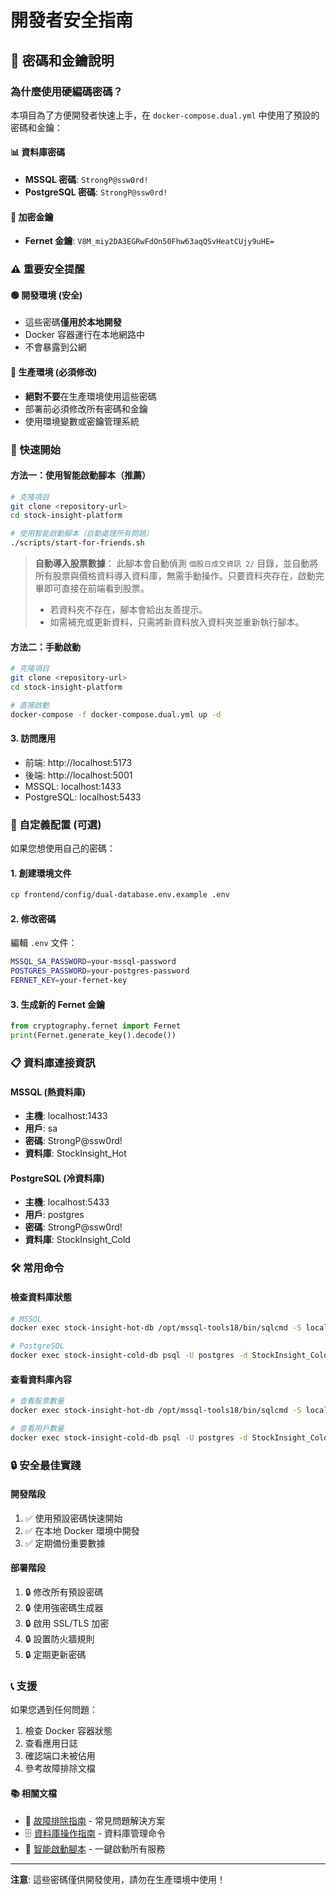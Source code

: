 # 開發者安全指南

## 🔐 密碼和金鑰說明

### 為什麼使用硬編碼密碼？

本項目為了方便開發者快速上手，在 `docker-compose.dual.yml` 中使用了預設的密碼和金鑰：

#### 📊 資料庫密碼
- **MSSQL 密碼**: `StrongP@ssw0rd!`
- **PostgreSQL 密碼**: `StrongP@ssw0rd!`

#### 🔑 加密金鑰
- **Fernet 金鑰**: `V8M_miy2DA3EGRwFdOn50Fhw63aqQSvHeatCUjy9uHE=`

### ⚠️ 重要安全提醒

#### 🟢 開發環境 (安全)
- 這些密碼**僅用於本地開發**
- Docker 容器運行在本地網路中
- 不會暴露到公網

#### 🔴 生產環境 (必須修改)
- **絕對不要**在生產環境使用這些密碼
- 部署前必須修改所有密碼和金鑰
- 使用環境變數或密鑰管理系統

### 🚀 快速開始

#### 方法一：使用智能啟動腳本（推薦）
```bash
# 克隆項目
git clone <repository-url>
cd stock-insight-platform

# 使用智能啟動腳本（自動處理所有問題）
./scripts/start-for-friends.sh
```

> **自動導入股票數據**：
> 此腳本會自動偵測 `個股日成交資訊 2/` 目錄，並自動將所有股票與價格資料導入資料庫，無需手動操作。只要資料夾存在，啟動完畢即可直接在前端看到股票。
> 
> - 若資料夾不存在，腳本會給出友善提示。
> - 如需補充或更新資料，只需將新資料放入資料夾並重新執行腳本。

#### 方法二：手動啟動
```bash
# 克隆項目
git clone <repository-url>
cd stock-insight-platform

# 直接啟動
docker-compose -f docker-compose.dual.yml up -d
```

#### 3. 訪問應用
- 前端: http://localhost:5173
- 後端: http://localhost:5001
- MSSQL: localhost:1433
- PostgreSQL: localhost:5433

### 🔧 自定義配置 (可選)

如果您想使用自己的密碼：

#### 1. 創建環境文件
```bash
cp frontend/config/dual-database.env.example .env
```

#### 2. 修改密碼
編輯 `.env` 文件：
```bash
MSSQL_SA_PASSWORD=your-mssql-password
POSTGRES_PASSWORD=your-postgres-password
FERNET_KEY=your-fernet-key
```

#### 3. 生成新的 Fernet 金鑰
```python
from cryptography.fernet import Fernet
print(Fernet.generate_key().decode())
```

### 📋 資料庫連接資訊

#### MSSQL (熱資料庫)
- **主機**: localhost:1433
- **用戶**: sa
- **密碼**: StrongP@ssw0rd!
- **資料庫**: StockInsight_Hot

#### PostgreSQL (冷資料庫)
- **主機**: localhost:5433
- **用戶**: postgres
- **密碼**: StrongP@ssw0rd!
- **資料庫**: StockInsight_Cold

### 🛠️ 常用命令

#### 檢查資料庫狀態
```bash
# MSSQL
docker exec stock-insight-hot-db /opt/mssql-tools18/bin/sqlcmd -S localhost -U sa -P 'StrongP@ssw0rd!' -C -Q "SELECT 1"

# PostgreSQL
docker exec stock-insight-cold-db psql -U postgres -d StockInsight_Cold -c "SELECT 1"
```

#### 查看資料庫內容
```bash
# 查看股票數量
docker exec stock-insight-hot-db /opt/mssql-tools18/bin/sqlcmd -S localhost -U sa -P 'StrongP@ssw0rd!' -C -d StockInsight_Hot -Q "SELECT COUNT(*) as total_stocks FROM stocks"

# 查看用戶數量
docker exec stock-insight-cold-db psql -U postgres -d StockInsight_Cold -c "SELECT COUNT(*) as total_users FROM users"
```

### 🔒 安全最佳實踐

#### 開發階段
1. ✅ 使用預設密碼快速開始
2. ✅ 在本地 Docker 環境中開發
3. ✅ 定期備份重要數據

#### 部署階段
1. 🔒 修改所有預設密碼
2. 🔒 使用強密碼生成器
3. 🔒 啟用 SSL/TLS 加密
4. 🔒 設置防火牆規則
5. 🔒 定期更新密碼

### 📞 支援

如果您遇到任何問題：
1. 檢查 Docker 容器狀態
2. 查看應用日誌
3. 確認端口未被佔用
4. 參考故障排除文檔

#### 📚 相關文檔
- 🔧 [故障排除指南](./FRIENDLY_TROUBLESHOOTING.md) - 常見問題解決方案
- 🗄️ [資料庫操作指南](./DOCKER_DATABASE_COMMANDS_GUIDE.md) - 資料庫管理命令
- 🚀 [智能啟動腳本](../../../scripts/start-for-friends.sh) - 一鍵啟動所有服務

---

**注意**: 這些密碼僅供開發使用，請勿在生產環境中使用！ 